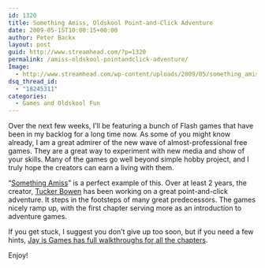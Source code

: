 ```yaml
---
id: 1320
title: Something Amiss, Oldskool Point-and-Click Adventure
date: 2009-05-15T10:00:15+00:00
author: Peter Backx
layout: post
guid: http://www.streamhead.com/?p=1320
permalink: /amiss-oldskool-pointandclick-adventure/
Image:
  - http://www.streamhead.com/wp-content/uploads/2009/05/something_amiss.png
dsq_thread_id:
  - "18245311"
categories:
  - Games and Oldskool Fun
---
```

Over the next few weeks, I&#8217;ll be featuring a bunch of Flash games that have been in my backlog for a long time now. As some of you might know already, I am a great admirer of the new wave of almost-professional free games. They are a great way to experiment with new media and show of your skills. Many of the games go well beyond simple hobby project, and I truly hope the creators can earn a living with them.

&#8220;<a title="Something Amiss - The free online adventure game" href="http://www.somethingamiss.com/" target="_blank">Something Amiss</a>&#8221; is a perfect example of this. Over at least 2 years, the creator, <a title="Tucker Bowen demo reel" href="http://www.somethingamiss.com/tuckerbowen/" target="_blank">Tucker Bowen</a> has been working on a great point-and-click adventure. It steps in the footsteps of many great predecessors. The games nicely ramp up, with the first chapter serving more as an introduction to adventure games.

If you get stuck, I suggest you don&#8217;t give up too soon, but if you need a few hints, <a title="Something Amiss walkthroughs on Jay is Games" href="http://jayisgames.com/tag/somethingamiss" target="_blank">Jay is Games has full walkthroughs for all the chapters</a>.

Enjoy!

<!-- AddThis Advanced Settings generic via filter on the_content -->

<!-- AddThis Share Buttons generic via filter on the_content -->